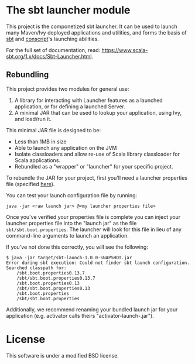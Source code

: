 # The sbt launcher module

This project is the componetized sbt launcher.   It can be used to launch many Maven/Ivy deployed applications
and utilities, and forms the basis of [sbt](https://github.com/sbt/sbt)
and [conscript](https://github.com/foundweekends/conscript)'s launching
abilities.

For the full set of documentation, read: <https://www.scala-sbt.org/1.x/docs/Sbt-Launcher.html>.

## Rebundling

This project provides two modules for general use:

1. A library for interacting with Launcher features as a launched application, or for defining a launched Server.
2. A minimal JAR that can be used to lookup your application, using Ivy, and load/run it.

This minimal JAR file is designed to be:

* Less than 1MB in size
* Able to launch any application on the JVM
* Isolate classloaders and allow re-use of Scala library classloader for Scala applications.
* Rebundled as a "wrapper" or "launcher" for your specific project.

To rebundle the JAR for your project, first you'll need a launcher properties file (specified [here](https://www.scala-sbt.org/1.x/docs/Launcher-Configuration.html)).

You can test your launch configuration file by running:

```
java -jar <raw launch jar> @<my launcher properties file>
```

Once you've verified your properties file is complete you can inject your launcher properties file into the "launch jar"
as the file `sbt/sbt.boot.properties`.   The launcher will look for this file in lieu of any command-line arguments to
launch an application.


If you've not done this correctly, you will see the following:

```
$ java -jar target/sbt-launch-1.0.0-SNAPSHOT.jar
Error during sbt execution: Could not finder sbt launch configuration.  Searched classpath for:
	/sbt.boot.properties0.13.7
	/sbt/sbt.boot.properties0.13.7
	/sbt.boot.properties0.13
	/sbt/sbt.boot.properties0.13
	/sbt.boot.properties
	/sbt/sbt.boot.properties
```


Additionally, we recommend renaming your bundled launch jar for your application (e.g. activator calls theirs
"activator-launch-<version>.jar").


# License

This software is under a modified BSD license.
